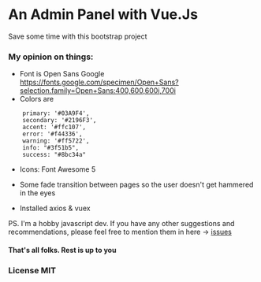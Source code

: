 # An Admin Panel with Vue.Js

Save some time with this bootstrap project

### My opinion on things:

- Font is Open Sans Google https://fonts.google.com/specimen/Open+Sans?selection.family=Open+Sans:400,600,600i,700i
- Colors are

~~~~
    primary: '#03A9F4',
    secondary: '#2196F3',
    accent: '#ffc107',
    error: '#f44336',
    warning: '#ff5722',
    info: "#3f51b5",
    success: "#8bc34a"
~~~~

- Icons: Font Awesome 5

- Some fade transition between pages so the user doesn't get hammered in the eyes

- Installed axios & vuex

PS. I'm a hobby javascript dev. If you have any other suggestions and recommendations, please feel free to mention them in here -> <a href="https://github.com/AndreiD/VueJsAdminBootstrap/issues">issues</a>

#### That's all folks. Rest is up to you


### License MIT
